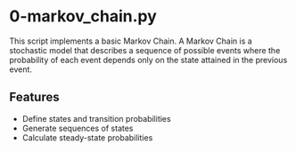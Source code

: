# 0-markov_chain.py

This script implements a basic Markov Chain. A Markov Chain is a stochastic model that describes a sequence of possible events where the probability of each event depends only on the state attained in the previous event.

## Features

- Define states and transition probabilities
- Generate sequences of states
- Calculate steady-state probabilities